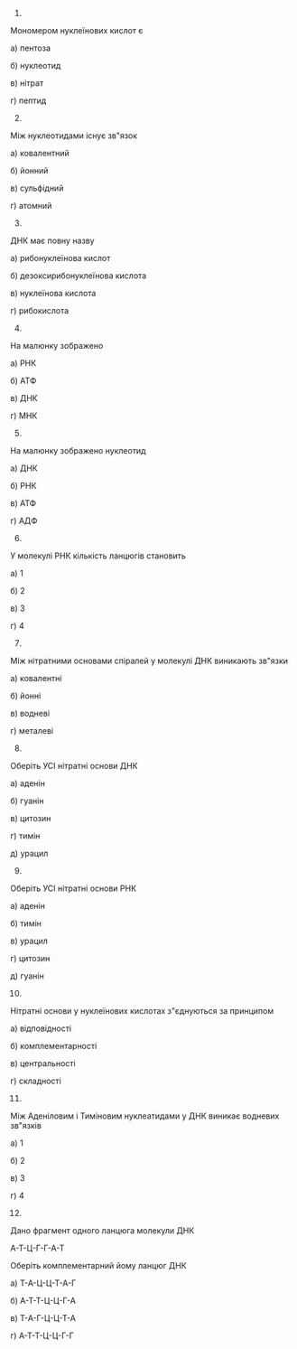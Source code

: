 1.
Мономером нуклеїнових кислот є

а)
пентоза

 б)
нуклеотид

 в)
нітрат

 г)
пептид

2.
Між нуклеотидами існує зв"язок

а)
ковалентний

 б)
йонний

 в)
сульфідний

 г)
атомний

3.
ДНК має повну назву

а)
рибонуклеїнова кислот

 б)
дезоксирибонуклеїнова кислота

 в)
нуклеїнова кислота

 г)
рибокислота

4.
На малюнку зображено

а)
РНК

 б)
АТФ

 в)
ДНК

 г)
МНК

5.
На малюнку зображено нуклеотид

а)
ДНК

 б)
РНК

 в)
АТФ

 г)
АДФ

6.
У молекулі РНК кількість ланцюгів становить

а)
1

 б)
2

 в)
3

 г)
4

7.
Між нітратними основами спіралей у молекулі ДНК виникають зв"язки

а)
ковалентні

 б)
йонні

 в)
водневі

 г)
металеві

8.
Оберіть УСІ нітратні основи ДНК

а)
аденін

 б)
гуанін

 в)
цитозин

 г)
тимін

 д)
урацил

9.
Оберіть УСІ нітратні основи РНК

а)
аденін

 б)
тимін

 в)
урацил

 г)
цитозин

 д)
гуанін

10.
Нітратні основи у нуклеїнових кислотах з"єднуються за принципом

а)
відповідності

 б)
комплементарності

 в)
центральності

 г)
складності

11.
Між Аденіловим і Тиміновим нуклеатидами у ДНК виникає водневих зв"язків

а)
1

 б)
2

 в)
3

 г)
4

12.
Дано фрагмент одного ланцюга молекули ДНК

А-Т-Ц-Г-Г-А-Т

Оберіть комплементарний йому ланцюг ДНК

а)
Т-А-Ц-Ц-Т-А-Г

 б)
А-Т-Т-Ц-Ц-Г-А

 в)
Т-А-Г-Ц-Ц-Т-А

 г)
А-Т-Т-Ц-Ц-Г-Г